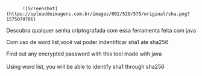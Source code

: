 
          ![Screenshot](https://uploaddeimagens.com.br/images/002/520/575/original/sha.png?1575070786)
          
Descubra qualquer senha criptografada com essa ferramenta feita com java
                                   
Com uso de word list,você vai poder indentificar sha1 ate sha256         
            
 Find out any encrypted password with this tool made with java
                                     
Using word list, you will be able to identify sha1 through sha256
